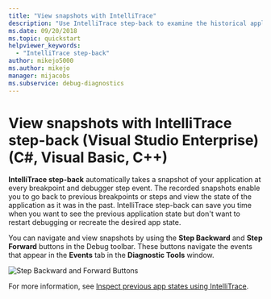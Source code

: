 ```yaml
---
title: "View snapshots with IntelliTrace"
description: "Use IntelliTrace step-back to examine the historical application state"
ms.date: 09/20/2018
ms.topic: quickstart
helpviewer_keywords:
  - "IntelliTrace step-back"
author: mikejo5000
ms.author: mikejo
manager: mijacobs
ms.subservice: debug-diagnostics
---
```

# View snapshots with IntelliTrace step-back (Visual Studio Enterprise) (C#, Visual Basic, C++)

**IntelliTrace step-back** automatically takes a snapshot of your application at every breakpoint and debugger step event. The recorded snapshots enable you to go back to previous breakpoints or steps and view the state of the application as it was in the past. IntelliTrace step-back can save you time when you want to see the previous application state but don't want to restart debugging or recreate the desired app state.

You can navigate and view snapshots by using the **Step Backward** and **Step Forward** buttons in the Debug toolbar. These buttons navigate the events that appear in the **Events** tab in the **Diagnostic Tools** window.

![Step Backward and Forward Buttons](../debugger/media/intellitrace-step-back-icons-description.png  "Step Backward and Forward buttons")

For more information, see [Inspect previous app states using IntelliTrace](../debugger/view-historical-application-state.md).
